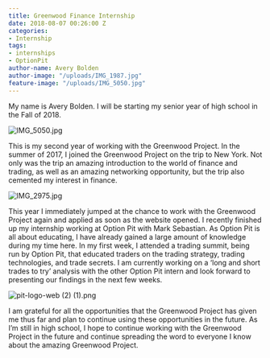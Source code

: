 ```yaml
---
title: Greenwood Finance Internship
date: 2018-08-07 00:26:00 Z
categories:
- Internship
tags:
- internships
- OptionPit
author-name: Avery Bolden
author-image: "/uploads/IMG_1987.jpg"
feature-image: "/uploads/IMG_5050.jpg"
---
```


My name is Avery Bolden. I will be starting my senior year of high school in the Fall of 2018.

![IMG_5050.jpg](/uploads/IMG_5050.jpg)

This is my second year of working with the Greenwood Project. In the summer of 2017, I joined the Greenwood Project on the trip to New York. Not only was the trip an amazing introduction to the world of finance and trading, as well as an amazing networking opportunity, but the trip also cemented my interest in finance.

![IMG_2975.jpg](/uploads/IMG_2975.jpg)

This year I immediately jumped at the chance to work with the Greenwood Project again and applied as soon as the website opened.  I recently finished up my internship working at Option Pit with Mark Sebastian. As Option Pit is all about educating, I have already gained a large amount of knowledge during my time here. In my first week, I attended a trading summit, being run by Option Pit, that educated traders on the trading strategy, trading technologies, and trade secrets. I am currently working on a ‘long and short trades to try’ analysis with the other Option Pit intern and look forward to presenting our findings in the next few weeks.

![pit-logo-web (2) (1).png](/uploads/pit-logo-web%20(2)%20(1).png)

I am grateful for all the opportunities that the Greenwood Project has given me thus far and plan to continue using these opportunities in the future. As I’m still in high school, I hope to continue working with the Greenwood Project in the future and continue spreading the word to everyone I know about the amazing Greenwood Project.